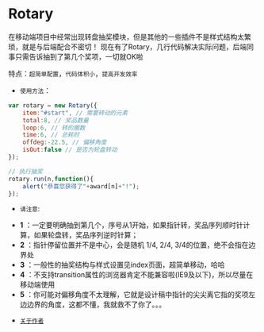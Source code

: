 # Rotary
在移动端项目中经常出现转盘抽奖模块，但是其他的一些插件不是样式结构太繁琐，就是与后端配合不密切！
现在有了Rotary，几行代码解决实际问题，后端同事只需告诉抽到了第几个奖项，一切就OK啦

特点：`超简单配置`，`代码体积小`，`提高开发效率`

* `使用方法`：

```javascript
var rotary = new Rotary({
	item:"#start", // 需要转动的元素
	total:8, // 奖品数量
	loop:6, // 转的圈数
	time:6, // 总耗时
	offdeg:-22.5, // 偏移角度
	isOut:false // 是否为轮盘转动
});

// 执行抽奖
rotary.run(n,function(){
	alert("恭喜您获得了"+award[n]+"!");
});

```
* `请注意`:

- **1** ：一定要明确抽到第几个，序号从1开始，如果指针转，奖品序列顺时针计算，如果轮盘转，奖品序列逆时针算；
- **2** ：指针停留位置并不是中心，会是随机 1/4, 2/4, 3/4的位置，绝不会指在边界处
- **3** ：一般性的抽奖结构与样式设置见index页面，超简单移动，哈哈
- **4** ：不支持transition属性的浏览器肯定不能兼容啦(IE9及以下)，所以尽量在移动端使用
- **5** ：你可能对偏移角度不太理解，它就是设计稿中指针的尖尖离它指的奖项左边边界的角度，这都不懂，我就救不了你了。。。

* [`关于作者`](http://www.douchaoyang.com)
